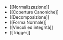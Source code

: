 - [[Normalizzazione]]
- [[Coperture Canoniche]]
- [[Decomposizione]] 
- [[Forma Normale]]
- [[Vincoli ed integrità]]
- [[Trigger]]